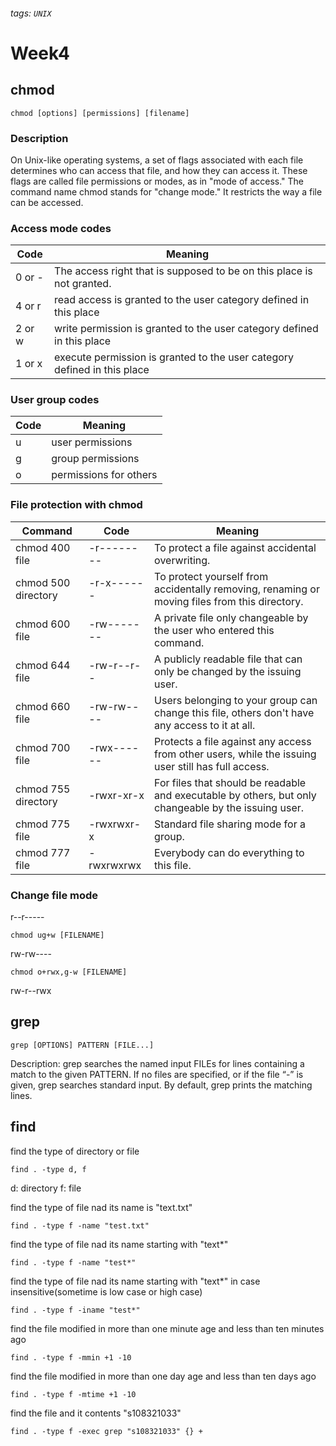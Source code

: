 ###### tags: `UNIX`

# Week4

## chmod
```
chmod [options] [permissions] [filename]
```
### Description

On Unix-like operating systems, a set of flags associated with each file determines who can access that file, and how they can access it. These flags are called file permissions or modes, as in "mode of access." The command name chmod stands for "change mode." It restricts the way a file can be accessed.

### Access mode codes


| Code | Meaning | 
| -------- | -------- | 
| 0 or - | The access right that is supposed to be on this place is not granted.| 
|4 or r|read access is granted to the user category defined in this place|
|2 or w|write permission is granted to the user category defined in this place|
|1 or x|execute permission is granted to the user category defined in this place|

### User group codes
|Code|Meaning|
|----|----|
|u|user permissions|
|g|group permissions|
|o|permissions for others|

### File protection with chmod
|Command|Code|Meaning|
|-------|----|------|
|chmod 400 file	|-r--------|To protect a file against accidental overwriting.|
|chmod 500 directory|-r-x------|	To protect yourself from accidentally removing, renaming or moving files from this directory.
|chmod 600 file	|-rw-------|A private file only changeable by the user who entered this command.
|chmod 644 file	|-rw-r--r--|A publicly readable file that can only be changed by the issuing user.
|chmod 660 file|-rw-rw----|Users belonging to your group can change this file, others don't have any access to it at all.
|chmod 700 file|-rwx------|Protects a file against any access from other users, while the issuing user still has full access.
|chmod 755 directory	|-rwxr-xr-x|For files that should be readable and executable by others, but only changeable by the issuing user.
|chmod 775 file	|-rwxrwxr-x|Standard file sharing mode for a group.
|chmod 777 file	|-rwxrwxrwx|Everybody can do everything to this file.
	
    
### Change file mode
r--r-----
```
chmod ug+w [FILENAME]
```
rw-rw----
```
chmod o+rwx,g-w [FILENAME]
```
rw-r--rwx

## grep
```
grep [OPTIONS] PATTERN [FILE...]
```
Description:
       grep searches the named input FILEs for lines containing a match to the
       given PATTERN.  If no files are specified, or if the file “-” is given,
       grep  searches  standard  input.   By default, grep prints the matching
       lines.
       
       

## find

find the type of directory or file
```
find . -type d, f
```
d: directory
f: file

find the type of file nad its name is "text.txt"
```
find . -type f -name "test.txt"
```

find the type of file nad its name starting with "text*"
```
find . -type f -name "test*"
```


find the type of file nad its name starting with "text*" in case insensitive(sometime is low case or high case)
```
find . -type f -iname "test*"
```

find the file modified in more than one minute age and less than ten minutes ago
```
find . -type f -mmin +1 -10
```
find the file modified in more than one day age and less than ten days ago
```
find . -type f -mtime +1 -10
```

find the file and it contents "s108321033"
```
find . -type f -exec grep "s108321033" {} +
```
